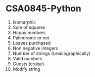 # CSA0845-Python
1. Isomarphic
2. Sum of squares
3. Happy numbers
4. Palindrome or not
5. Loaves purchased
6. Non negative integers
7. Number of strings (Lexicographically)
8. Valid numbers
9. Guests (cruise)
10. Modify string
